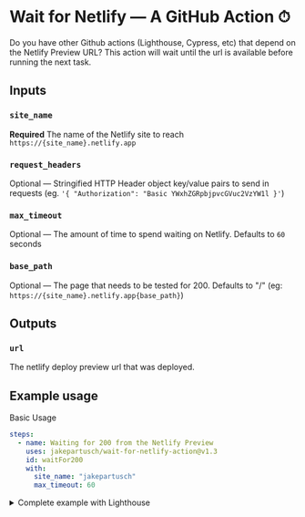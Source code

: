 # Wait for Netlify — A GitHub Action ⏱

Do you have other Github actions (Lighthouse, Cypress, etc) that depend on the Netlify Preview URL? This action will wait until the url is available before running the next task.

## Inputs

### `site_name`

**Required** The name of the Netlify site to reach `https://{site_name}.netlify.app`

### `request_headers`

Optional — Stringified HTTP Header object key/value pairs to send in requests (eg. `'{ "Authorization": "Basic YWxhZGRpbjpvcGVuc2VzYW1l }'`)

### `max_timeout`

Optional — The amount of time to spend waiting on Netlify. Defaults to `60` seconds

### `base_path`

Optional — The page that needs to be tested for 200. Defaults to "/" (eg: `https://{site_name}.netlify.app{base_path}`)

## Outputs

### `url`

The netlify deploy preview url that was deployed.

## Example usage

Basic Usage

```yaml
steps:
  - name: Waiting for 200 from the Netlify Preview
    uses: jakepartusch/wait-for-netlify-action@v1.3
    id: waitFor200
    with:
      site_name: "jakepartusch"
      max_timeout: 60
```

<details>
<summary>Complete example with Lighthouse</summary>
<br />

```yaml
name: Lighthouse

on: [pull_request]

jobs:
  build:
    runs-on: ubuntu-latest

    steps:
      - uses: actions/checkout@v1
      - name: Use Node.js 12.x
        uses: actions/setup-node@v1
        with:
          node-version: 12.x
      - name: Install
        run: |
          npm ci
      - name: Build
        run: |
          npm run build
      - name: Waiting for 200 from the Netlify Preview
        uses: jakepartusch/wait-for-netlify-action@v1.3
        id: waitFor200
        with:
          site_name: "jakepartusch"
      - name: Lighthouse CI
        run: |
          npm install -g @lhci/cli@0.3.x
          lhci autorun --upload.target=temporary-public-storage --collect.url=${{ steps.waitFor200.outputs.url }} || echo "LHCI failed!"
        env:
          LHCI_GITHUB_APP_TOKEN: ${{ secrets.LHCI_GITHUB_APP_TOKEN }}
```

</details>
